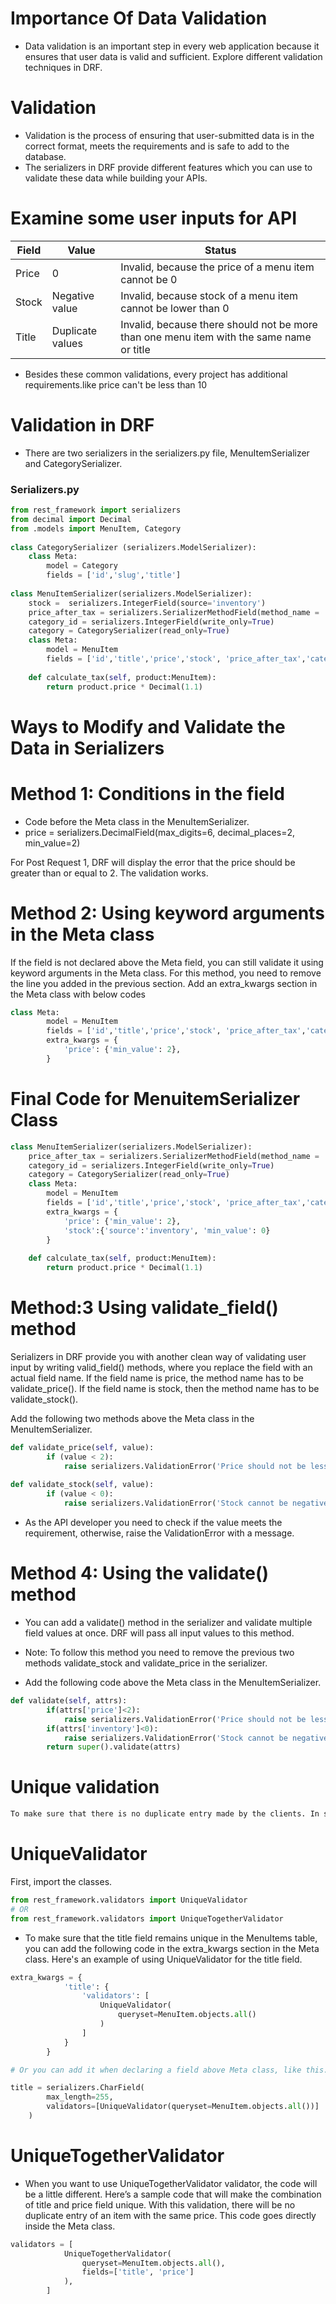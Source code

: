 #
# Importance Of Data Validation

- Data validation is an important step in every web application because it ensures that user data is valid and sufficient. Explore different validation techniques in DRF.

# Validation
- Validation is the process of ensuring that user-submitted data is in the correct format, meets the requirements and is safe to add to the database.
- The serializers in DRF provide different features which you can use to validate these data while building your APIs.

# Examine some user inputs for API 
| Field  | Value           | Status                                                                 |
|--------|-----------------|-----------------------------------------------------------------------|
| Price  | 0               | Invalid, because the price of a menu item cannot be 0                 |
| Stock  | Negative value  | Invalid, because stock of a menu item cannot be lower than 0          |
| Title  | Duplicate values| Invalid, because there should not be more than one menu item with the same name or title |

- Besides these common validations, every project has additional requirements.like price can't be less than 10

# Validation in DRF

- There are two serializers in the serializers.py file, MenuItemSerializer and CategorySerializer. 
### Serializers.py
```py
from rest_framework import serializers
from decimal import Decimal
from .models import MenuItem, Category
 
class CategorySerializer (serializers.ModelSerializer):
    class Meta:
        model = Category
        fields = ['id','slug','title']
 
class MenuItemSerializer(serializers.ModelSerializer):
    stock =  serializers.IntegerField(source='inventory')
    price_after_tax = serializers.SerializerMethodField(method_name = 'calculate_tax')
    category_id = serializers.IntegerField(write_only=True)
    category = CategorySerializer(read_only=True)
    class Meta:
        model = MenuItem
        fields = ['id','title','price','stock', 'price_after_tax','category','category_id']
    
    def calculate_tax(self, product:MenuItem):
        return product.price * Decimal(1.1)
```

# Ways to Modify and Validate the Data in Serializers 

# Method 1: Conditions in the field
- Code before the Meta class in the MenuItemSerializer.
- price = serializers.DecimalField(max_digits=6, decimal_places=2, min_value=2)

For Post Request 1, DRF will display the error that the price should be greater than or equal to 2. The validation works. 

# Method 2: Using keyword arguments in the Meta class

If the field is not declared above the Meta field, you can still validate it using keyword arguments in the Meta class. For this method, you need to remove the line you added in the previous section. Add an extra_kwargs section in the Meta class with below codes

```py
class Meta:
        model = MenuItem
        fields = ['id','title','price','stock', 'price_after_tax','category','category_id']
        extra_kwargs = {
            'price': {'min_value': 2},
        }
```

# Final Code for MenuitemSerializer Class

```py
class MenuItemSerializer(serializers.ModelSerializer):
    price_after_tax = serializers.SerializerMethodField(method_name = 'calculate_tax')
    category_id = serializers.IntegerField(write_only=True)
    category = CategorySerializer(read_only=True)
    class Meta:
        model = MenuItem
        fields = ['id','title','price','stock', 'price_after_tax','category','category_id']
        extra_kwargs = {
            'price': {'min_value': 2},
            'stock':{'source':'inventory', 'min_value': 0}
        }
    
    def calculate_tax(self, product:MenuItem):
        return product.price * Decimal(1.1)
```

# Method:3 Using validate_field() method 

Serializers in DRF provide you with another clean way of validating user input by writing valid_field() methods, where you replace the field with an actual field name. If the field name is price, the method name has to be validate_price(). If the field name is stock, then the method name has to be validate_stock().

Add the following two methods above the Meta class in the MenuItemSerializer. 

```py
def validate_price(self, value):
        if (value < 2):
            raise serializers.ValidationError('Price should not be less than 2.0')
    
def validate_stock(self, value):
        if (value < 0):
            raise serializers.ValidationError('Stock cannot be negative')
```

- As the API developer you need to check if the value meets the requirement, otherwise, raise the ValidationError with a message. 

# Method 4: Using the validate() method 

- You can add a validate() method in the serializer and validate multiple field values at once. DRF will pass all input values to this method. 

- Note: To follow this method you need to remove the previous two methods validate_stock and validate_price in the serializer.

- Add the following code above the Meta class in the MenuItemSerializer.
```py
def validate(self, attrs):
        if(attrs['price']<2):
            raise serializers.ValidationError('Price should not be less than 2.0')
        if(attrs['inventory']<0):
            raise serializers.ValidationError('Stock cannot be negative')
        return super().validate(attrs)
```

# Unique validation
```markdown
To make sure that there is no duplicate entry made by the clients. In such cases, unique validators become useful. Using this validator, you can ensure the uniqueness of a single field or combination of fields. Let’s examine how to use this validator. For a single field, use UniqueValidator class and for the combination of fields, use UniqueTogetherValidator.
```
# UniqueValidator
First, import the classes. 

```py
from rest_framework.validators import UniqueValidator
# OR
from rest_framework.validators import UniqueTogetherValidator
```
- To make sure that the title field remains unique in the MenuItems table, you can add the following code in the extra_kwargs section in the Meta class. Here's an example of using UniqueValidator for the title field.   

```py
extra_kwargs = {
            'title': {
                'validators': [
                    UniqueValidator(
                        queryset=MenuItem.objects.all()
                    )
                ]
            }
        }  

# Or you can add it when declaring a field above Meta class, like this.

title = serializers.CharField(
        max_length=255,
        validators=[UniqueValidator(queryset=MenuItem.objects.all())]
    )
```
# UniqueTogetherValidator

- When you want to use UniqueTogetherValidator validator, the code will be a little different. Here’s a sample code that will make the combination of title and price field unique. With this validation, there will be no duplicate entry of an item with the same price. This code goes directly inside the Meta class.

```py
validators = [
            UniqueTogetherValidator(
                queryset=MenuItem.objects.all(),
                fields=['title', 'price']
            ),
        ]
```
